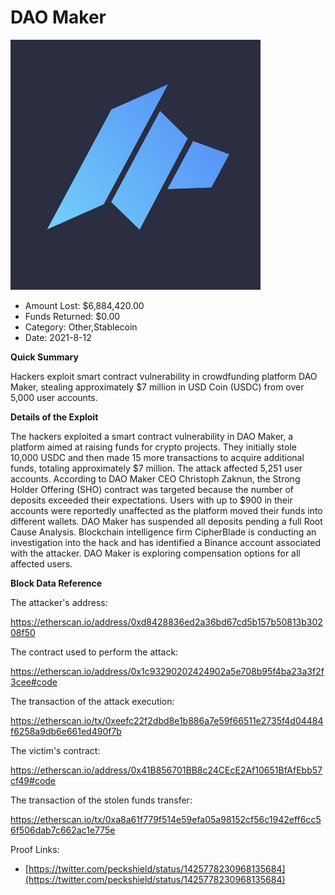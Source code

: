 # DAO Maker
![DAO Maker](/rektimages/DAO-Maker.png)
- Amount Lost: $6,884,420.00
- Funds Returned: $0.00
- Category: Other,Stablecoin
- Date: 2021-8-12

**Quick Summary**

Hackers exploit smart contract vulnerability in crowdfunding platform DAO Maker, stealing approximately $7 million in USD Coin (USDC) from over 5,000 user accounts.

  


 **Details of the Exploit**

The hackers exploited a smart contract vulnerability in DAO Maker, a platform aimed at raising funds for crypto projects. They initially stole 10,000 USDC and then made 15 more transactions to acquire additional funds, totaling approximately $7 million. The attack affected 5,251 user accounts. According to DAO Maker CEO Christoph Zaknun, the Strong Holder Offering (SHO) contract was targeted because the number of deposits exceeded their expectations. Users with up to $900 in their accounts were reportedly unaffected as the platform moved their funds into different wallets. DAO Maker has suspended all deposits pending a full Root Cause Analysis. Blockchain intelligence firm CipherBlade is conducting an investigation into the hack and has identified a Binance account associated with the attacker. DAO Maker is exploring compensation options for all affected users. 

  


 **Block Data Reference**

The attacker's address:

https://etherscan.io/address/0xd8428836ed2a36bd67cd5b157b50813b30208f50

  


The contract used to perform the attack:

https://etherscan.io/address/0x1c93290202424902a5e708b95f4ba23a3f2f3cee#code

  


The transaction of the attack execution:

https://etherscan.io/tx/0xeefc22f2dbd8e1b886a7e59f66511e2735f4d04484f6258a9db6e661ed490f7b

  


The victim's contract:

https://etherscan.io/address/0x41B856701BB8c24CEcE2Af10651BfAfEbb57cf49#code

  


The transaction of the stolen funds transfer:

https://etherscan.io/tx/0xa8a61f779f514e59efa05a98152cf56c1942eff6cc56f506dab7c662ac1e775e


Proof Links:
- [https://twitter.com/peckshield/status/1425778230968135684](https://twitter.com/peckshield/status/1425778230968135684)


